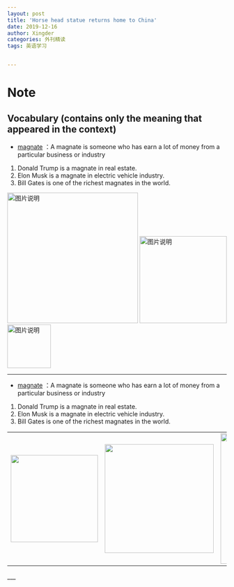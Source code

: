 ```yaml
---
layout: post
title: 'Horse head statue returns home to China'
date: 2019-12-16
author: Xingder
categories: 外刊精读
tags: 英语学习


---
```




# Note 
## Vocabulary (contains only the meaning that appeared in the context)
- <a href="http://www.iciba.com/magnate" target="_blank">magnate</a> ：A magnate is someone who has earn a lot of money from a particular business or industry
1. Donald Trump is a magnate in real estate.
2. Elon Musk is a magnate in electric vehicle industry.
3. Bill Gates is one of the richest magnates in the world. 

<div>
<img src="https://c8.alamy.com/comp/CR4MH1/trump-donald-1461946-us-business-magnate-portrait-palm-beach-1992-CR4MH1.jpg" height="300px" alt="图片说明" > <img src="https://im.indiatimes.in/content/itimes/blog/2016/Jun/24/1466742532-elon-musk-all-you-need-to-know-about-this-business-magnate.jpg" height="200px" alt="图片说明" ><img src="http://joyofandroid.com/wp-content/uploads/2013/07/business-magnate-730x285.jpg" height="100px" alt="图片说明" >
</div>




___
- <a href="http://www.iciba.com/magnate" target="_blank">magnate</a> ：A magnate is someone who has earn a lot of money from a particular business or industry
1. Donald Trump is a magnate in real estate.
2. Elon Musk is a magnate in electric vehicle industry.
3. Bill Gates is one of the richest magnates in the world. 






<table><tr>
<td><img src="https://c8.alamy.com/comp/CR4MH1/trump-donald-1461946-us-business-magnate-portrait-palm-beach-1992-CR4MH1.jpg" width="200"/></td>
<td><img src="https://im.indiatimes.in/content/itimes/blog/2016/Jun/24/1466742532-elon-musk-all-you-need-to-know-about-this-business-magnate.jpg" width="250"/></td>
<td><img src="http://joyofandroid.com/wp-content/uploads/2013/07/business-magnate-730x285.jpg" width="300"/></td>
</tr></table>
___



